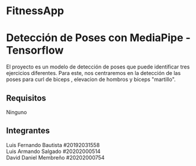 ﻿# FitnessApp

# Detección de Poses con MediaPipe - Tensorflow

El proyecto es un modelo de detección de poses que puede identificar tres ejercicios diferentes. Para este, nos centraremos en la detección de las poses para curl de biceps , elevacion de hombros y biceps "martillo".

## Requisitos

Ninguno

## Integrantes

Luis Fernando Bautista #20192031558  
Luis Armando Salgado #20202000514  
David Daniel Membreño #20202000754  